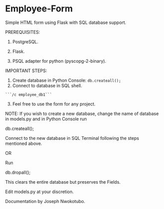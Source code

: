 # Employee-Form
Simple HTML form using Flask with SQL database support.


  PREREQUISITES:
  
  1) PostgreSQL.
  
  2) Flask.
  
  3) PSQL adapter for python (pyscopg-2-binary).
  
  


  IMPORTANT STEPS:

  1) Create database in Python Console:
   ``` db.createall(); ``` 
  2) Connect to database in SQL shell.

    ```/c employee_db1```

  3) Feel free to use the form for any project.



NOTE: If you wish to create a new database, change the name of database in models.py and in Python Console run 

db.createall(); 

Connect to the new database in SQL Terminal following the steps mentioned above.

OR

Run 

db.dropall();

This clears the entire database but preserves the Fields.

Edit models.py at your discretion.


Documentation by Joseph Nwokotubo.
